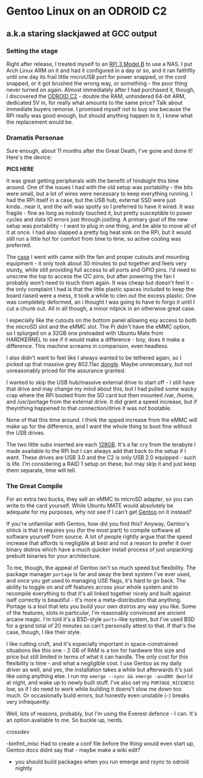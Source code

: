 # Gentoo Linux on an ODROID C2
## a.k.a staring slackjawed at GCC output
### Setting the stage
Right after release, I treated myself to an [RPi 3 Model B](https://www.raspberrypi.org/products/raspberry-pi-3-model-b/) to use a NAS.  I put Arch Linux ARM on it and had it configured in a day or so, and it ran faithflly until one day its frail little microUSB port for power snapped, or the cord snapped, or it got brushed the wrong way, or something - the poor thing never turned on again.  Almost immediately after I had purchased it, though, I discovered the [ODROID C2](http://www.hardkernel.com/main/products/prdt_info.php?g_code=G145457216438) - double the RAM, unhindered 64-bit ARM, dedicated 5V in, for really what amounts to the same price?  Talk about immediate buyers remorse.  I promised myself not to buy one because the RPi really was good enough, but should anything happen to it, I knew what the replacement would be.
### Dramatis Personae
Sure enough, about 11 months after the Great Death, I've gone and done it!  Here's the device:

**PICS HERE**

It was great getting peripherals with the benefit of hindsight this time around.  One of the issues I had with the old setup was portability - the bits were small, but a lot of wires were necessary to keep everything running.  I had the RPi itself in a case, but the USB hub, external SSD were just kinda...near it, and the wifi was spotty so I preferred to have it wired.  It was fragile - fine as long as nobody touched it, but pretty susceptible to power cycles and data IO errors just through jostling.  A primary goal of the new setup was portability - I want to plug in one thing, and be able to move all of it at once.  I had also slapped a pretty big heat sink on the RPi, but it would still run a little hot for comfort from time to time, so active cooling was preferred.

The [case](https://www.amazon.com/gp/product/B01LZ5WGET/ref=oh_aui_detailpage_o03_s00?ie=UTF8&psc=1) I went with came with the fan and proper cutouts and mounting equipment - it only took about 30 minutes to put together and feels very sturdy, while still providing full access to all ports and GPIO pins. I'd need to unscrew the top to access the I2C pins, but after powering the fan I probably won't need to touch them again.  It was cheap but doesn't feel it - the only complaint I had is that the little plastic spaces included to keep the board riased were a mess, it took a while to clen out the excess plastic.  One was completely deformed, an i thought I was going to have to forgo it until I cut a chunk out.  All in all though, a minor nitpick in an otherwise great case.

I especially like the cutouts on the bottom panel allowing esy access to both the microSD slot and the eMMC slot.  The Pi didn't have the eMMC option, so I splurged on a 32GB one preloaded with Ubuntu Mate from HARDKERNEL to see if it would make a difference - boy, does it make a difference.  This machine screams in comparison, even headless.

I also didn't want to feel like I always wanted to be tethered again, so I picked up that massive grey 802.11ac [dongle](https://www.amazon.com/gp/product/B074B9HNFP/ref=oh_aui_detailpage_o02_s00?ie=UTF8&psc=1).  Maybe unnecessary, but not unreasonably priced for the assurance granted.

I wanted to skip the USB hub/massive external drive to start off - I still have that drive and may change my mind about this, but I had pulled some wacky crap where the RPi booted from the SD card but then mounted /var, /home, and /usr/portage from the external drive.  It did grant a speed increase, but if theynthing happened to that connection/drive it was not bootable.

None of that this time around.  I think the spped increase from the eMMC will make up for the difference, and I want the whole thing to boot fine without the USB drives.

The two little subs inserted are each [128GB](https://www.amazon.com/gp/product/B01BGTG2A0/ref=oh_aui_detailpage_o01_s00?ie=UTF8&psc=1).  It's a far cry from the terabyte I made available to the RPi but I can always add that back to the setup if I want.  These drives are USB 3.0 and the C2 is only USB 2.0 equipped - such is life.  I'm considering a RAID 1 setup on these, but may skip it and just keep them separate, time will tell.
### The Great Compile
For an extra two bucks, they sell an eMMC to microSD adapter, so you can write to the card yourself.  While Ubuntu MATE would absolutely be adequate for my purposes, why not see if I can't get [Gentoo](https://www.gentoo.org/) on it instead?

If you're unfamiliar with Gentoo, how did you find this?  Anyway, Gentoo's shtick is that it requires you (for the most part) to compile software all software yourself from source.  A lot of people rightly argue that the speed increase that affords is negligible at best and not a reason to prefer it over binary distros which have a much quicker install process of just unpacking prebuilt binaries for your architecture.

To me, though, the appeal of Gentoo isn't so much speed but flexibility.  The package manager `portage` is far and away the best system I've ever used, and once you get used to managing USE flags, it's hard to go back.  The ability to toggle on and off features across your whole system and to recompile everything to that it's all linked together nicely and built against iself correctly is beautiful - it's more a meta-distribution that anything.  Portage is a tool that lets you build your own distros any way you like.  Some of the features, slots in particular, I'm reasonably convinced are ancient arcane magic.  I'm told it's a BSD-style `ports`-like system, but I've used BSD for a grand total of 20 minutes so can't personally attest to that.  If that's the case, though, I like their style.

I like cutting cruft, and it's especially important in space-constrained situations like this one - 2 GB of RAM is a ton for hardware this size and price but still limited in terms of what it can handle.  The only cost for this flexibility is time - and what a negligible cost.  I use Gentoo as my daily driver as well, and yes, the installation takes a while but afterwards it's just like using anything else.  I run my `emerge --sync && emerge -avuDNt @world` at night, and wake up to newly built stuff.  I've also set my `PORTAGE_NICENESS` low, so if I do need to work while building it doens't slow me down too much.  Or occasionally build errors, but honestly even unstable (`~`) breaks very infrequently. 

Well, lots of reasons, probably, but I'm using the Everest defence - I can.  It's an option available to me.  So buckle up, nerds.


crossdev

-binfmt_misc
Had to create a conf file before the thing would even start up, Gentoo docs didnt say that - maybe make a wiki edit?
- you should build packages when you run emerge and rsync to odroid nightly
